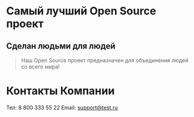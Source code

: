 # Самый лучший Open Source проект

## Сделан людьми для людей

> Наш Open Source проект предназначен для объединения людей со всего мира!


# Контакты Компании

Тел: 8 800 333 55 22
Email: support@test.ru
